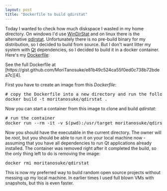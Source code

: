 ```yaml
---
layout: post
title: "Dockerfile to build qdirstat"
---
```


Today I wanted to check how much diskspace I wasted in my home directory. On windows I'd use [WinDirStat][0] and on linux there is the alternative [qdirstat][1]. Unfortunately there is no pre-build binary for my distribution, so I decided to build from source. But I don't want litter my system with [Qt][2] dependencies, so I decided to build it in a docker container. Here's my [Dockerfile][3]:

<script src="https://gist.github.com/MoriTanosuke/e81b49c524ca55f0ed0c738b72bdea7c.js"></script>
<noscript>
See the full Dockerfile at [https://gist.github.com/MoriTanosuke/e81b49c524ca55f0ed0c738b72bdea7c][4].
</noscript>

First you have to create an image from this *Dockerfile*:

<pre>
# copy the Dockerfile into a new directory and run the following command in a terminal in that directory
docker build -t moritanosuke/qdirstat .
</pre>

Now you can start a container from this image to clone and build *qdirstat*:

<pre>
# run the container
docker run --rm -it -v $(pwd):/usr/target moritanosuke/qdirstat
</pre>

Now you should have the executable in the current directory. The owner will be *root*, but you should be able to run it on your local machine now - assuming that you have all dependencies to run Qt applications already installed. The container was removed right after it completed the build, so the only thing left to do is removing the image:

<pre>
docker rmi moritanosuke/qdirstat
</pre>

This is now my preferred way to build random open source projects without messing up my local machine. In earlier times I used full blown VMs with snapshots, but this is even faster.

[0]: http://windirstat.info/
[1]: https://github.com/shundhammer/qdirstat
[2]: https://wiki.qt.io/
[3]: https://docs.docker.com/engine/reference/builder/
[4]: https://gist.github.com/MoriTanosuke/e81b49c524ca55f0ed0c738b72bdea7c

